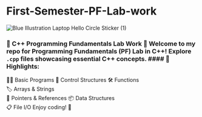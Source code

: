 # First-Semester-PF-Lab-work
![Blue Illustration Laptop Hello Circle Sticker (1)](https://github.com/Ahsanali18/First-Semester-PF-Lab-work/assets/149705869/0dca32c0-5dd3-429a-974b-d318ce688d86)
### 🚀 C++ Programming Fundamentals Lab Work  👋 Welcome to my repo for Programming Fundamentals (PF) Lab in C++! Explore `.cpp` files showcasing essential C++ concepts.  #### 📝 Highlights:
👨‍💻 Basic Programs 
🔄 Control Structures 
🛠️ Functions  
🏷️ Arrays &amp; Strings   
🔢 Pointers &amp; References 
📦 Data Structures  
📋 File I/O Enjoy coding! 🚀
